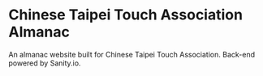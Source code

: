 # Chinese Taipei Touch Association Almanac

An almanac website built for Chinese Taipei Touch Association. Back-end powered by Sanity.io.
